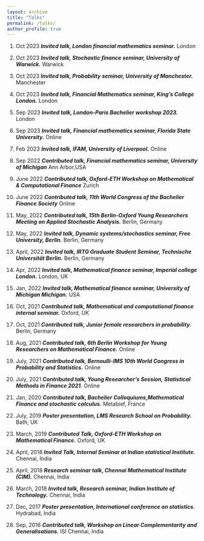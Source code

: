 ```yaml
---
layout: archive
title: "Talks"
permalink: /talks/
author_profile: true
---
```

1. Oct 2023 ***Invited talk, London financial mathematics seminar.*** London

1. Oct 2023 ***Invited talk, Stochastic finance seminar, University of Warwick.*** Warwick

1. Oct 2023 ***Invited talk, Probability seminar, University of Manchester.*** Manchester

1. Oct 2023 ***Invited talk, Financial Mathematics seminar, King’s College London.*** London

1. Sep 2023 ***Invited talk, London-Paris Bachelier workshop 2023.*** London

1. Sep 2023 ***Invited talk, Financial mathematics seminar, Florida State University.*** Online

1. Feb 2023 ***Invited talk, IFAM, University of Liverpool.*** Online

1. Sep 2022 ***Contributed talk, Financial mathematics seminar, University of Michigan*** Ann Arbor,USA

1. June 2022 ***Contributed talk, Oxford-ETH Workshop on Mathematical & Computational Finance*** Zurich

1. June 2022 ***Contributed talk, 11th World Congress of the Bachelier Finance Society*** Online

1. May, 2022 ***Contributed talk, 15th Berlin-Oxford Young Researchers Meeting on Applied Stochastic Analysis.*** Berlin, Germany

1. May, 2022 ***Invited talk, Dynamic systems/stochastics seminar, Free University, Berlin.*** Berlin, Germany

1. April, 2022 ***Invited talk, IRTG Graduate Student Seminar, Technische Universität Berlin.*** Berlin, Germany

1. Apr, 2022 ***Invited talk, Mathematical finance seminar, Imperial college London.*** London, UK

1. Jan, 2022 ***Invited talk, Mathematical finance seminar, University of Michigan Michigan.*** USA

1. Oct, 2021 ***Contributed talk, Mathematical and computational finance internal seminar.*** Oxford, UK

1. Oct, 2021 ***Contributed talk, Junior female researchers in probability.*** Berlin, Germany

1. Aug, 2021 ***Contributed talk, 6th Berlin Workshop for Young Researchers on Mathematical Finance.*** Online

1. July, 2021 ***Contributed talk, Bernoulli-IMS 10th World Congress in Probability and Statistics.*** Online

1. July, 2021 ***Contributed talk, Young Researcher’s Session, Statistical Methods in Finance 2021.*** Online

1. Jan, 2020 ***Contributed talk, Bachelier Colloquiums,Mathematical Finance and stochastic calculus.*** Metabief, France

1. July, 2019 ***Poster presentation, LMS Research School on Probability.*** Bath, UK

1. March, 2019 ***Contributed Talk, Oxford-ETH Workshop on Mathematical Finance.*** Oxford, UK

1. April, 2018 ***Invited Talk, Internal Seminar at Indian statistical Institute.*** Chennai, India

1. April, 2018 ***Research seminar talk, Chennai Mathematical Institute (CIM).*** Chennai, India

1. March, 2018 ***Invited talk, Research seminar, Indian Institute of Technology.***  Chennai, India

1. Dec, 2017 ***Poster presentation, International conference on statistics.*** Hydrabad, India

1. Sep, 2016 ***Contributed talk, Workshop on Linear Complementarity and Generalisations.*** ISI Chennai, India
